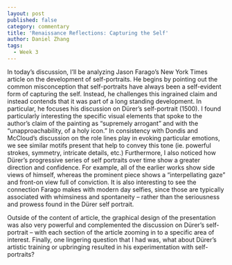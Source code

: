 ```yaml
---
layout: post
published: false
category: commentary
title: 'Renaissance Reflections: Capturing the Self'
author: Daniel Zhang
tags:
  - Week 3
---
```

In today’s discussion, I’ll be analyzing Jason Farago’s New York Times article on the development of self-portraits. He begins by pointing out the common misconception that self-portraits have always been a self-evident form of capturing the self. Instead, he challenges this ingrained claim and instead contends that it was part of a long standing development. In particular, he focuses his discussion on Dürer’s self-portrait (1500). I found particularly interesting the specific visual elements that spoke to the author’s claim of the painting as “supremely arrogant” and with the “unapproachability, of a holy icon.” In consistency with Dondis and McCloud’s discussion on the role lines play in evoking particular emotions, we see similar motifs present that help to convey this tone (ie. powerful strokes, symmetry, intricate details, etc.) Furthermore, I also noticed how Dürer’s progressive series of self portraits over time show a greater direction and confidence. For example, all of the earlier works show side views of himself, whereas the prominent piece shows a “interpellating gaze” and front-on view full of conviction. It is also interesting to see the connection Farago makes with modern day selfies, since those are typically associated with whimsiness and spontaneity – rather than the seriousness and prowess found in the Dürer self portrait.

Outside of the content of article, the graphical design of the presentation was also very powerful and complemented the discussion on Dürer’s self-portrait – with each section of the article zooming in to a specific area of interest. Finally, one lingering question that I had was, what about Dürer’s artistic training or upbringing resulted in his experimentation with self-portraits?